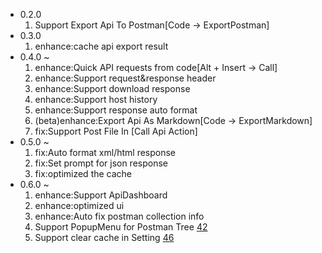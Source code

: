 *   0.2.0
    1.  Support Export Api To Postman[Code -> ExportPostman]
*   0.3.0
    1.  enhance:cache api export result
*   0.4.0 ~
    1.  enhance:Quick API requests from code[Alt + Insert -> Call]
    2.  enhance:Support request&response header
    3.  enhance:Support download response
    4.  enhance:Support host history
    5.  enhance:Support response auto format
    6.  (beta)enhance:Export Api As Markdown[Code -> ExportMarkdown]
    7.  fix:Support Post File In [Call Api Action]
*   0.5.0 ~
    1.  fix:Auto format xml/html response
    2.  fix:Set prompt for json response
    3.  fix:optimized the cache
*   0.6.0 ~
    1.  enhance:Support ApiDashboard
    2.  enhance:optimized ui
    3.  enhance:Auto fix postman collection info
    4.  Support PopupMenu for Postman Tree [42](https://github.com/tangcent/easy-api/issues/42)
    5.  Support clear cache in Setting [46](https://github.com/tangcent/easy-api/issues/46)